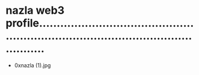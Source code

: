 # nazla web3 profile............................................................................................................
- 0xnazla (1).jpg
